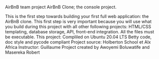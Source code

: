 AirBnB team project
AirBnB Clone; the console project.

This is the first step towards building your first full web application: the AirBnB clone. This first step is very important because you will use what you build during this project with all other following projects: HTML/CSS templating, database storage, API, front-end integration. All the files must be executable.
This project:
Compliled on Ubuntu 20.04 LTS
Betty code, doc style and pycode compliant
Project source: Holberton School et Alx Africa
Instructor: Guillaume
Project created by Awoyemi Boluwatife and Masereka Robert
